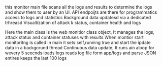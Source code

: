 this monitor main file scans all the logs and results to determine the logs and show them to user by an UI. API endpoijts are there for programmatics access to logs and statistics 
Background data updatesd via a dedicated trhreasd
Visualtization of attack k status, container health and logs 

Here the main class is the web monitior class object, 
It manages the logs, attack status and container statuses with results
When montior start monitoritng is called in main 
it sets self,running  true and start the ipdate data in a backgorund thread 
Continuous data update, 
It runs ain  aloop for wevery 5 seocnds 
loads logs reads log file form app/logs
and parse  JSON entires keeps the last 100 logs 
